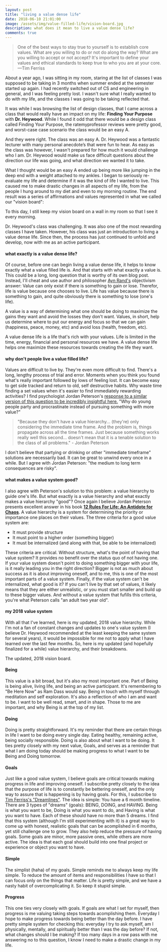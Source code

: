 ```yaml
---
layout: post
title: "living a value dense life"
date: 2018-06-10 21:01:00
image: /assets/img/value-filled-life/vision-board.jpg
description: what does it mean to live a value dense life?
comments: true
---
```

<blockquote>
	One of the best ways to stay true to yourself is to establish core values. What are you willing to do or not do along the way? What are you willing to accept or not accept? It's important to define your values and ethical standards to keep true to who you are at your core.
	—Tim Ferriss
</blockquote>

About a year ago, I was sitting in my room, staring at the list of classes I was supposed to be taking in 3 months when summer ended at the semester started up again. I had recently switched out of CS and engineering in general, and I was feeling pretty lost. I wasn't sure what I really wanted to do with my life, and the classes I was going to be taking reflected that.

It was while I was browsing the list of design classes, that I came across a class that would really have an impact on my life: **Finding Your Purpose** with **Dr. Heywood**. While I found it odd that there would be a design class called Finding Your Purpose, the ratemyprofessor reviews were pretty good, and worst-case  case scenario the class would be an easy A.

And they were right. The class was an easy A. Dr. Heywood was a fantastic lecturer with many personal anecdote’s that were fun to hear. As easy as the class was however, I wasn't prepared for how much it would challenge who I am. Dr. Heywood would make us face difficult questions about the direction our life was going, and what direction we wanted it to take.

What I thought would be an easy A ended up being more like jumping in the deep end with a weight attached to my ankles. I began to seriously re-evaluate my life and determine if it was the kind of life I wanted to live. This caused me to make drastic changes in all aspects of my life, from the people I hung around to my diet and even to my morning routine. The end result was a series of affirmations and values represented in what we called our "vision board":

<div class="">
    <img class="col three" src="{{ site.baseurl }}/assets/img/posts/value-filled-life/vision-board.jpg" alt="" title="vision board"/>
</div>
<div class="col three caption">
    To this day, I still keep my vision board on a wall in my room so that I see it every morning.
</div>

Dr. Heywood's class was challenging. It was also one of the most rewarding classes I have taken. However, his class was just an introduction to living a value dense life. Since then, the process has just continued to unfold and develop, now with me as an active participant.

#### what exactly is a value dense life?

Of course, before one can begin living a value dense life, it helps to know exactly what a value filled life is. And that starts with what exactly a value is. This could be a long, long question that is worthy of its own blog post. Instead, I'll cheat and use author and philosopher [Ayn Rand's][ayn-rand-bio] objectivism answer: Value can only exist if there is something to gain or lose. Therefor, life is value because one chooses to live. Life has value because there is something to gain, and quite obviously there is something to lose (one's life). 

A value is a way of determining what one should be doing to maximize the gains they want and avoid the losses they don't want. Values, in short, help us determine where to put our energy and focus so that we can gain (happiness, peace, money, etc) and avoid loss (health, freedom, etc).

A value dense life is a life that's rich with your values. Life is limited in the time, energy, financial and personal resources we have. A value dense life helps one maximize these resources towards creating the life they want. 

#### why don't people live a value filled life?

Values are difficult to live by. They're even more difficult to find. There's a long, lengthy process of trial and error. Moments when you think you found what's really important followed by lows of feeling lost. It can become easy to get side tracked and return to old, self destructive habits. Why waste time finding a set values when it's easier to find immediately rewarding activities? I find psychologist Jordan Peterson's [response to a similar version of this question to be incredibly insightful here.][why-young-people-party-procrastinate] "Why do young people party and procrastinate instead of pursuing something with more value?"
<blockquote>
     "Because they don't have a value hierarchy... (they're) only considering the immediate time frame. And the problem is, things propagate across all the time frames. Just because something works really well this second... doesn't mean that it is a tenable solution to the class of all problems."
     - Jordan Peterson
</blockquote>

I don't believe that partying or drinking or other "immediate timeframe" solutions are necessarily bad. It can be great to unwind every once in a while. But I agree with Jordan Peterson: "the medium to long term consequences are risky".

#### what makes a value system good?

I also agree with Peterson's solution to this problem: a value hierarchy to guide one's life. But what exactly is a value hierarchy and what exactly makes a value hierarchy "good"? Once again I believe Jordan Peterson presents excellent answer in his book [**12 Rules For Life: An Antidote for Chaos**][12-rules-for-life]. A value hierarchy is a system for determining the priority or importance one places on their values. The three criteria for a good value system are:
- It must provide structure
- It must point to a higher order (something bigger)
- It must be internalized (and along with that, be able to be internalized)

These criteria are critical. Without structure, what's the point of having that value system? It provides no benefit over the status quo of not having one. If your value system doesn't point to doing something bigger with your life, is it really leading you in the right direction? Bigger is not as much about success as it is about improving oneself, and to me, this is one of the most important parts of a value system. Finally, if the value system can't be internalized, what good is it? If you can't live by that set of values, it likely means that they are either unrealistic, or you must start smaller and build up to these bigger values. And without a value system that fufills this criteria, you're what Peterson calls "an adult two year old".

#### my 2018 value system

With all that I've learned, here is my updated, 2018 value hierarchy. While I'm not a fan of constant changes and updates to one's value system (I believe Dr. Heywood recommended at the least keeping the same system for several years), it would be impossible for me not to apply what I have learned over the last few months. So, here is my updated (and hopefully finalized for a while) value hierarchy, and their breakdowns.

<div class="">
    <img class="col three" src="{{ site.baseurl }}/assets/img/posts/value-filled-life/vision-board-2018.jpg" alt="" title="vision board"/>
</div>
<div class="col three caption">
    The updated, 2018 vision board.
</div>

#### Being
This value is a bit broad, but it's also my most important one. Part of Being is being alive, living life, and being an active participant. It's remembering to "Be Here Now" as Ram Dass would say. Being in touch with myself through meditation and self exploration. It's also a reflection of who I am and want to be. I want to be well read, smart, and in shape. Those to me are important, and why Being is at the top of my list.

#### Doing
Doing is pretty straightforward. It's my reminder that there are certain things in life I want to be doing every single day. Eating healthy, remaining active, being socially responsible. Doing is also about what I want to be doing. It ties pretty closely with my next value, Goals, and serves as a reminder that what I am doing today should be making progress to what I want to be Being and Doing tomorrow.

#### Goals
Just like a good value system, I believe goals are critical towards making progress in life and improving oneself. I subscribe pretty closely to the idea that the purpose of life is to constantly be bettering oneself, and the only way to assure that is happening is by having goals. For this, I subscribe to [Tim Ferriss's "Dreamlines"][dreamlines-t-ferriss]. The idea is simple: You have a 6 month timeline. There are 3 types of "dreams" (goals): BEING, DOING, and HAVING. Being is what you want to be, Doing is what you want to do, and Having is what you want to have. Each of these should have no more than 5 dreams. I find that this system (although I'm still experimenting with it) is a great way to come up with honest, realistic goals that can be acomplished in 6 months, yet still challenge one to grow. They also help reduce the pressure of having goals. Some goals are minor, more passive ones, while others are more active. The idea is that each goal should build into one final project or experience or object you want to have.

#### Simple
The simplist (haha) of my goals. Simple reminds me to always keep my life simple. To reduce the amount of items and responsibilities I have so that I can focus only on the things that matter. Life is pretty simple, and we have a nasty habit of overcomplicating it. So keep it stupid simple.

#### Progress
This one ties very closely with goals. If goals are what I set for myself, then progress is me valuing taking steps towards acomplishing them. Everyday I hope to make progress towards being better than the day before. I have pretty simple system for checking this: everyday I try to ask myself, am I physically, mentally, and spiritually better than I was the day before? If not, what changes should I be making? If too many days in a row pass with me answering no to this question, I know I need to make a drastic change in my life.




[ayn-rand-bio]: https://en.wikipedia.org/wiki/Ayn_Rand
[why-young-people-party-procrastinate]:https://www.youtube.com/watch?v=fwfaIli0hQw
[12-rules-for-life]: https://jordanbpeterson.com/12-rules-for-life/
[dreamlines-t-ferriss]: https://tim.blog/lifestyle-costing/
